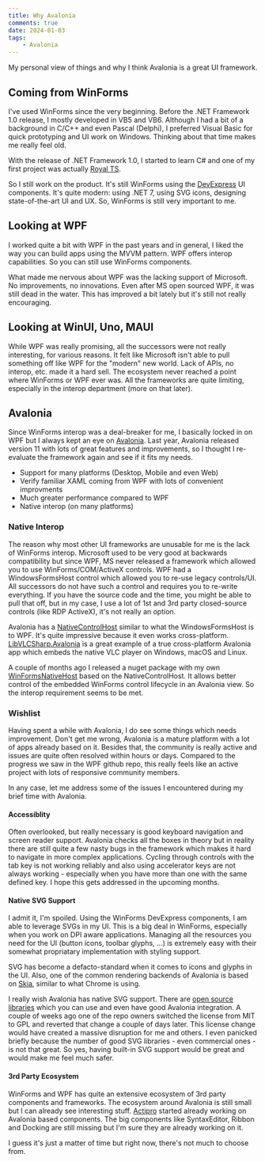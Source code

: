 ```yaml
---
title: Why Avalonia
comments: true
date: 2024-01-03
tags: 
    - Avalonia
---
```


My personal view of things and why I think Avalonia is a great UI framework.

<!--more-->

## Coming from WinForms
I've used WinForms since the very beginning. Before the .NET Framework 1.0 release, I mostly developed in VB5 and VB6. Although I had a bit of a background in C/C++ and even Pascal (Delphi), I preferred Visual Basic for quick prototyping and UI work on Windows. Thinking about that time makes me really feel old.

With the release of .NET Framework 1.0, I started to learn C# and one of my first project was actually [Royal TS](https://www.royalapps.com/blog/more-than-10-years-of-royal-ts-history).

So I still work on the product. It's still WinForms using the [DevExpress](https://www.devexpress.com/) UI components. It's quite modern: using .NET 7, using SVG icons, designing state-of-the-art UI and UX. So, WinForms is still very important to me.

## Looking at WPF
I worked quite a bit with WPF in the past years and in general, I liked the way you can build apps using the MVVM pattern. WPF offers interop capabilities. So you can still use WinForms components.

What made me nervous about WPF was the lacking support of Microsoft. No improvements, no innovations. Even after MS open sourced WPF, it was still dead in the water. This has improved a bit lately but it's still not really encouraging.

## Looking at WinUI, Uno, MAUI
While WPF was really promising, all the successors were not really interesting, for various reasons. It felt like Microsoft isn't able to pull something off like WPF for the "modern" new world. Lack of APIs, no interop, etc. made it a hard sell. The ecosystem never reached a point where WinForms or WPF ever was. All the frameworks are quite limiting, especially in the interop department (more on that later).

## Avalonia
Since WinForms interop was a deal-breaker for me, I basically locked in on WPF but I always kept an eye on [Avalonia](https://www.avaloniaui.net/). Last year, Avalonia released version 11 with lots of great features and improvements, so I thought I re-evaluate the framework again and see if it fits my needs.

- Support for many platforms (Desktop, Mobile and even Web)
- Verify familiar XAML coming from WPF with lots of convenient improvments
- Much greater performance compared to WPF
- Native interop (on many platforms)

### Native Interop
The reason why most other UI frameworks are unusable for me is the lack of WinForms interop. Microsoft used to be very good at backwards compatibility but since WPF, MS never released a framework which allowed you to use WinForms/COM/ActiveX controls. WPF had a WindowsFormsHost control which allowed you to re-use legacy controls/UI. All successors do not have such a control and requires you to re-write everything. If you have the source code and the time, you might be able to pull that off, but in my case, I use a lot of 1st and 3rd party closed-source controls (like RDP ActiveX), it's not really an option.

Avalonia has a [NativeControlHost](https://docs.avaloniaui.net/docs/guides/platforms/android/embed-native-views) similar to what the WindowsFormsHost is to WPF. It's quite impressive because it even works cross-platform. [LibVLCSharp.Avalonia](https://github.com/videolan/libvlcsharp/tree/3.x/src/LibVLCSharp.Avalonia) is a great example of a true cross-platform Avalonia app which embeds the native VLC player on Windows, macOS and Linux.

A couple of months ago I released a nuget package with my own [WinFormsNativeHost](https://github.com/royalapplications/royalapps-community-avalonia) based on the NativeControlHost. It allows better control of the embedded WinForms control lifecycle in an Avalonia view. So the interop requirement seems to be met.

### Wishlist
Having spent a while with Avalonia, I do see some things which needs improvement. Don't get me wrong, Avalonia is a mature platform with a lot of apps already based on it. Besides that, the community is really active and issues are quite often resolved within hours or days. Compared to the progress we saw in the WPF github repo, this really feels like an active project with lots of responsive community members.

In any case, let me address some of the issues I encountered during my brief time with Avalonia.

#### Accessiblity
Often overlooked, but really necessary is good keyboard navigation and screen reader support. Avalonia checks all the boxes in theory but in reality there are still quite a few nasty bugs in the framework which makes it hard to navigate in more complex applications. Cycling through controls with the tab key is not working reliably and also using accelerator keys are not always working - especially when you have more than one with the same defined key. I hope this gets addressed in the upcoming months.

#### Native SVG Support
I admit it, I'm spoiled. Using the WinForms DevExpress components, I am able to leverage SVGs in my UI. This is a big deal in WinForms, especially when you work on DPI aware applications. Managing all the resources you need for the UI (button icons, toolbar glyphs, ...) is extremely easy with their somewhat propriatary implementation with styling support.

SVG has become a defacto-standard when it comes to icons and glyphs in the UI. Also, one of the common rendering backends of Avalonia is based on [Skia](https://skia.org/), similar to what Chrome is using. 

I really wish Avalonia has native SVG support. There are [open source libraries](https://github.com/wieslawsoltes/Svg.Skia) which you can use and even have good Avalonia integration. A couple of weeks ago one of the repo owners switched the license from MIT to GPL and reverted that change a couple of days later. This license change would have created a massive disruption for me and others. I even panicked briefly because the number of good SVG libraries - even commercial ones - is not that great. So yes, having built-in SVG support would be great and would make me feel much safer.

#### 3rd Party Ecosystem
WinForms and WPF has quite an extensive ecosystem of 3rd party components and frameworks. The ecosystem around Avalonia is still small but I can already see interesting stuff. [Actipro](https://www.actiprosoftware.com/docs/controls/avalonia/index) started already working on Avalonia based components. The big components like SyntaxEditor, Ribbon and Docking are still missing but I'm sure they are already working on it.

I guess it's just a matter of time but right now, there's not much to choose from.
